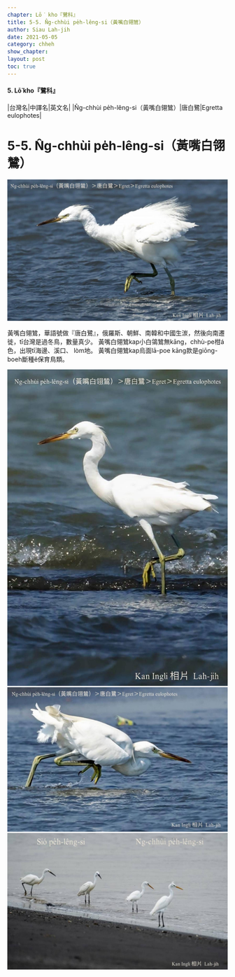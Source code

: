 ```yaml
---
chapter: Lō͘ kho『鷺科』
title: 5-5. N̂g-chhùi pe̍h-lêng-si（黃嘴白翎鷥）
author: Siau Lah-jih
date: 2021-05-05
category: chheh
show_chapter:
layout: post
toc: true
---
```


#### 5. Lō͘ kho『鷺科』

|台灣名|中譯名|英文名|
|N̂g-chhùi pe̍h-lêng-si（黃嘴白翎鷥）|唐白鷺|Egretta eulophotes|


# 5-5. N̂g-chhùi pe̍h-lêng-si（黃嘴白翎鷥）

![](../too5/05/05-5-2.黃嘴白翎.jpg)


黃嘴白翎鷥，華語號做『唐白鷺』，俄羅斯、朝鮮、南韓和中國生湠，然後向南遷徙，tī台灣是過冬鳥，數量真少。
黃嘴白翎鷥kap小白鴒鷥無kāng，chhù-pe柑á色，出現tī海邊、溪口、 lòm地。
黃嘴白翎鷥kap烏面lā-poe kāng款是giōng-boeh斷種ê保育鳥類。


![](../too5/05/05-5-1.黃嘴白翎.jpg)
![](../too5/05/05-5-3.黃嘴白翎.jpg)
![](../too5/05/05-5-4.黃嘴白翎.jpg)

